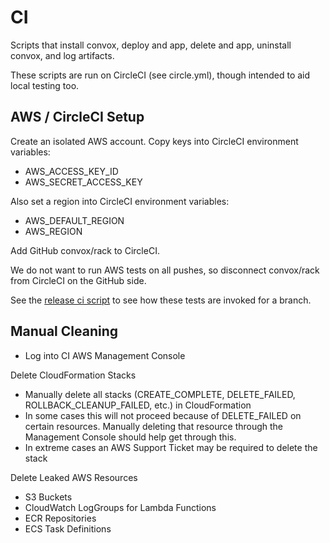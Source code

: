 # CI

Scripts that install convox, deploy and app, delete and app, uninstall convox, and log artifacts.

These scripts are run on CircleCI (see circle.yml), though intended to aid local testing too.

## AWS / CircleCI Setup

Create an isolated AWS account. Copy keys into CircleCI environment variables:

- AWS_ACCESS_KEY_ID
- AWS_SECRET_ACCESS_KEY

Also set a region into CircleCI environment variables:

- AWS_DEFAULT_REGION
- AWS_REGION

Add GitHub convox/rack to CircleCI. 

We do not want to run AWS tests on all pushes, so disconnect convox/rack from CircleCI on the GitHub side.

See the [release ci script](https://github.com/convox/release/blob/master/bin/ci) to see how these tests are invoked for a branch.

## Manual Cleaning

* Log into CI AWS Management Console

Delete CloudFormation Stacks

* Manually delete all stacks (CREATE_COMPLETE, DELETE_FAILED, ROLLBACK_CLEANUP_FAILED, etc.) in CloudFormation
* In some cases this will not proceed because of DELETE_FAILED on certain resources. Manually deleting that resource through the Management Console should help get through this.
* In extreme cases an AWS Support Ticket may be required to delete the stack

Delete Leaked AWS Resources

* S3 Buckets
* CloudWatch LogGroups for Lambda Functions
* ECR Repositories
* ECS Task Definitions

